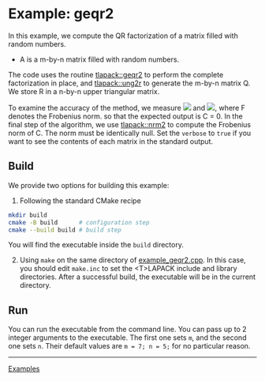 # Example: geqr2

In this example, we compute the QR factorization of a matrix filled with random numbers.

- A is a m-by-n matrix filled with random numbers.

The code uses the routine [tlapack::geqr2](../../include/lapack/geqr2.hpp) to perform the complete factorization in place, and [tlapack::ung2r](../../include/lapack/ung2r.hpp) to generate the m-by-n matrix Q. We store R in a n-by-n upper triangular matrix.

To examine the accuracy of the method, we measure
<img src="https://latex.codecogs.com/gif.latex?\|Q^tQ&space;-&space;I\|_F" />
and
<img src="https://latex.codecogs.com/gif.latex?\|QR&space;-&space;A\|_F/\|A\|_F" />,
where F denotes the Frobenius norm.
so that the expected output is C = 0. In the final step of the algorithm, we use [tlapack::nrm2](../../include/blas/nrm2.hpp) to compute the Frobenius norm of C. The norm must be identically null. Set the `verbose` to `true` if you want to see the contents of each matrix in the standard output.

## Build

We provide two options for building this example:

1. Following the standard CMake recipe

```sh
mkdir build
cmake -B build      # configuration step
cmake --build build # build step
```

You will find the executable inside the `build` directory.

2. Using `make` on the same directory of [example_geqr2.cpp](example_geqr2.cpp). In this case, you should edit `make.inc` to set the \<T\>LAPACK include and library directories. After a successful build, the executable will be in the current directory.

## Run

You can run the executable from the command line. You can pass up to 2 integer arguments to the executable. The first one sets `m`, and the second one sets `n`. Their default values are `m = 7; n = 5;` for no particular reason.

---

[Examples](../README.md#geqr2)